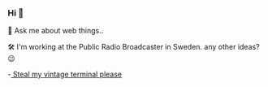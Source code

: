 ### Hi 👋

💬 Ask me about web things.. 

🛠️ I'm working at the Public Radio Broadcaster in Sweden. any other ideas? 😉 

-[ Steal my vintage terminal please](https://roog.github.io/js-terminal/)

<!--
**Roog/roog** is a ✨ _special_ ✨ repository because its `README.md` (this file) appears on your GitHub profile.

Here are some ideas to get you started:

- 🔭 I’m currently working on ...
- 🌱 I’m currently learning ...
- 👯 I’m looking to collaborate on ...
- 🤔 I’m looking for help with ...
- 💬 Ask me about ...
- 📫 How to reach me: ...
- 😄 Pronouns: ...
- ⚡ Fun fact: ...
-->
